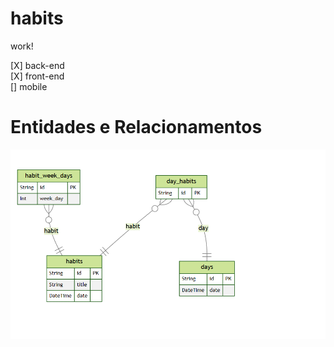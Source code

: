 # habits
 
work!<br />

[X] back-end <br />
[X] front-end<br />
[] mobile<br />

# Entidades e Relacionamentos
![Preview](https://github.com/viniciusmarquezaninelo/habits/blob/main/entidades-e-relacionamentos.png)
